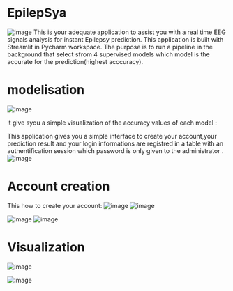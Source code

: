 # EpilepSya 
![image](https://github.com/user-attachments/assets/e94b8af0-67c1-4b90-b421-9448a4833922)
This is your adequate application to assist you with a real time EEG signals analysis for instant Epilepsy prediction.
This application is built with Streamlit in Pycharm workspace.
The purpose is to run a pipeline in the background that select sfrom 4 supervised models which model is the accurate for the prediction(highest acccuracy).

# modelisation
![image](https://github.com/user-attachments/assets/cfca7461-49de-4306-84d1-53a2db5ba671)

it give syou a simple visualization of the accuracy values of each model :

This application gives you a simple interface to create your account,your prediction result and your login informations are registred in a table with an authentification session which password is only given to the administrator .
![image](https://github.com/user-attachments/assets/93e294b0-c080-4a6b-9f53-10315af044ea)
# Account creation
This how to create your account:
![image](https://github.com/user-attachments/assets/c1b0f255-c7ae-4e48-bcb0-5fc2cec0af1e)
![image](https://github.com/user-attachments/assets/cebe081e-3a0e-4f48-b257-179d6dc0aa98)

![image](https://github.com/user-attachments/assets/df0281ab-b5ae-43ac-8ba3-ea943637e54c)
![image](https://github.com/user-attachments/assets/05323794-d4e9-41b1-aff0-547d853d4546)
# Visualization
![image](https://github.com/user-attachments/assets/27a89573-911f-49b5-8e82-dda347fb3254)

![image](https://github.com/user-attachments/assets/28a34911-1c50-48b0-bcff-9725ea0069bd)
